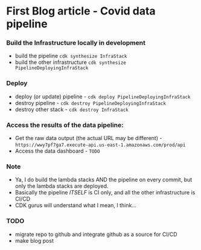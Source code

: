
# First Blog article - Covid data pipeline


### Build the Infrastructure locally in development

 - build the pipeline `cdk synthesize InfraStack`
 - build the other infrastructure `cdk synthesize PipelineDeployingInfraStack`

### Deploy

 - deploy (or update) pipeline - `cdk deploy PipelineDeployingInfraStack`
 - destroy pipeline - `cdk destroy PipelineDeployingInfraStack`
 - destroy other stack - `cdk destroy InfraStack`


### Access the results of the data pipeline:

- Get the raw data output (the actual URL may be different) - `https://wwy7pf7ga7.execute-api.us-east-1.amazonaws.com/prod/api`
- Access the data dashboard - `TODO`



 
### Note

- Ya, I do build the lambda stacks AND the pipeline on every commit, but only the lambda stacks are deployed.
- Basically the pipeline *ITSELF* is CI only, and all the other infrastructure is CI/CD
- CDK gurus will understand what I mean, I think...


### TODO

- migrate repo to github and integrate github as a source for CI/CD
- make blog post